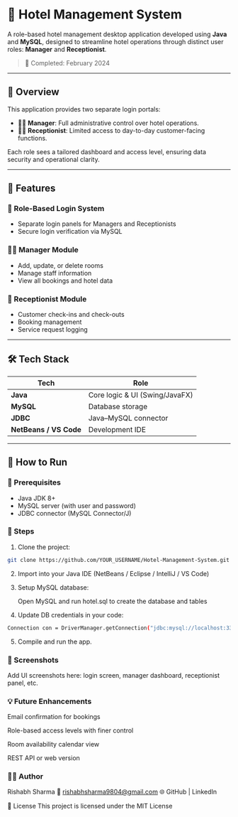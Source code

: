 # 🏨 Hotel Management System

A role-based hotel management desktop application developed using **Java** and **MySQL**, designed to streamline hotel operations through distinct user roles: **Manager** and **Receptionist**.

> 📅 Completed: February 2024

---

## 🚀 Overview

This application provides two separate login portals:

- 👨‍💼 **Manager**: Full administrative control over hotel operations.
- 🧑‍💻 **Receptionist**: Limited access to day-to-day customer-facing functions.

Each role sees a tailored dashboard and access level, ensuring data security and operational clarity.

---

## 🎯 Features

### 🔐 Role-Based Login System
- Separate login panels for Managers and Receptionists
- Secure login verification via MySQL

### 👨‍💼 Manager Module
- Add, update, or delete rooms
- Manage staff information
- View all bookings and hotel data

### 🧾 Receptionist Module
- Customer check-ins and check-outs
- Booking management
- Service request logging

---

## 🛠️ Tech Stack

| Tech      | Role                        |
|-----------|-----------------------------|
| **Java**  | Core logic & UI (Swing/JavaFX) |
| **MySQL** | Database storage             |
| **JDBC**  | Java–MySQL connector         |
| **NetBeans / VS Code** | Development IDE  |

---

## 🧪 How to Run

### 🔧 Prerequisites
- Java JDK 8+
- MySQL server (with user and password)
- JDBC connector (MySQL Connector/J)

### 🔁 Steps

1. Clone the project:
```bash
git clone https://github.com/YOUR_USERNAME/Hotel-Management-System.git
```
2. Import into your Java IDE (NetBeans / Eclipse / IntelliJ / VS Code)

3. Setup MySQL database:

   Open MySQL and run hotel.sql to create the database and tables

4. Update DB credentials in your code:
```bash
Connection con = DriverManager.getConnection("jdbc:mysql://localhost:3306/hotel_db", "root", "your_password");
```
5. Compile and run the app.

### 📸 Screenshots
Add UI screenshots here: login screen, manager dashboard, receptionist panel, etc.

### 💡 Future Enhancements
Email confirmation for bookings

Role-based access levels with finer control

Room availability calendar view

REST API or web version

### 🧑‍💻 Author
Rishabh Sharma
📧 rishabhsharma9804@gmail.com
🌐 GitHub | LinkedIn

📄 License
This project is licensed under the MIT License
